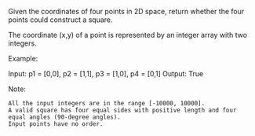 Given the coordinates of four points in 2D space, return whether the four points could construct a square.

The coordinate (x,y) of a point is represented by an integer array with two integers.

Example:

Input: p1 = [0,0], p2 = [1,1], p3 = [1,0], p4 = [0,1]
Output: True

Note:

    All the input integers are in the range [-10000, 10000].
    A valid square has four equal sides with positive length and four equal angles (90-degree angles).
    Input points have no order.
